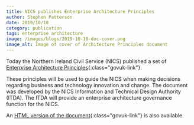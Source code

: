 ```yaml
---
title: NICS publishes Enterprise Architecture Principles
author: Stephen Patterson
date: 2019/10/18
category: publication
tags: enterprise architecture
image: /images/blogs/2019-10-18-doc-cover.png
image_alt: Image of cover of Architecture Principles document
---
```


Today the Northern Ireland Civil Service (NICS) published a set of [Enterprise Architecture Principles][1]{:class="govuk-link"}.

These principles will be used to guide the NICS when making decisions regarding business and technology innovation and change. The document was developed by the NICS Information and Technical Design Authority (ITDA). The ITDA will provide an enterprise architecture governance function for the NICS.

An [HTML version of the document][2]{:class="govuk-link"} is also available.

[1]: https://www.finance-ni.gov.uk/publications/nics-enterprise-architecture-principles-itda
[2]: https://principles.ea.digitalni.gov.uk
